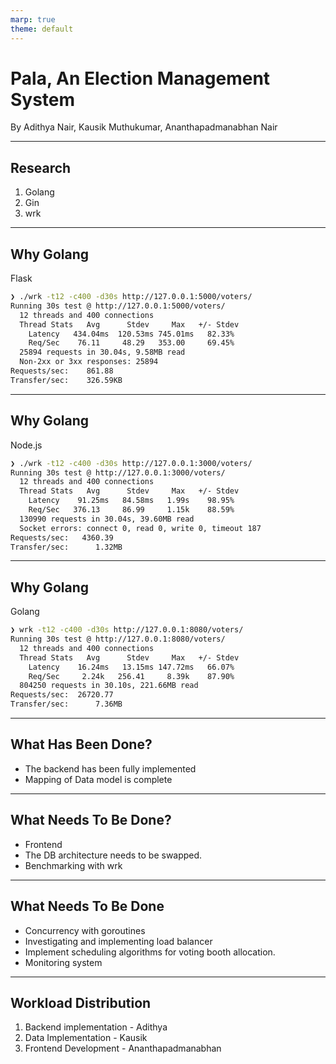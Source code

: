 ```yaml
---
marp: true
theme: default
---
```


# Pala, An Election Management System
By Adithya Nair, Kausik Muthukumar, Ananthapadmanabhan Nair

---

## Research
1. Golang
3. Gin
2. wrk

---
## Why Golang
Flask
```sh
❯ ./wrk -t12 -c400 -d30s http://127.0.0.1:5000/voters/
Running 30s test @ http://127.0.0.1:5000/voters/
  12 threads and 400 connections
  Thread Stats   Avg      Stdev     Max   +/- Stdev
    Latency   434.04ms  120.53ms 745.01ms   82.33%
    Req/Sec    76.11     48.29   353.00     69.45%
  25894 requests in 30.04s, 9.58MB read
  Non-2xx or 3xx responses: 25894
Requests/sec:    861.88
Transfer/sec:    326.59KB
```
---
## Why Golang
Node.js
```sh
❯ ./wrk -t12 -c400 -d30s http://127.0.0.1:3000/voters/
Running 30s test @ http://127.0.0.1:3000/voters/
  12 threads and 400 connections
  Thread Stats   Avg      Stdev     Max   +/- Stdev
    Latency    91.25ms   84.58ms   1.99s    98.95%
    Req/Sec   376.13     86.99     1.15k    88.59%
  130990 requests in 30.04s, 39.60MB read
  Socket errors: connect 0, read 0, write 0, timeout 187
Requests/sec:   4360.39
Transfer/sec:      1.32MB
```

---
## Why Golang

Golang
```sh
❯ wrk -t12 -c400 -d30s http://127.0.0.1:8080/voters/
Running 30s test @ http://127.0.0.1:8080/voters/
  12 threads and 400 connections
  Thread Stats   Avg      Stdev     Max   +/- Stdev
    Latency    16.24ms   13.15ms 147.72ms   66.07%
    Req/Sec     2.24k   256.41     8.39k    87.90%
  804250 requests in 30.10s, 221.66MB read
Requests/sec:  26720.77
Transfer/sec:      7.36MB
```

---

## What Has Been Done?
- The backend has been fully implemented
- Mapping of Data model is complete

---

## What Needs To Be Done?
- Frontend 
- The DB architecture needs to be swapped.
- Benchmarking with wrk

---
## What Needs To Be Done
- Concurrency with goroutines
- Investigating and implementing load balancer
- Implement scheduling algorithms for voting booth allocation.
- Monitoring system

---

## Workload Distribution

1. Backend implementation - Adithya
2. Data Implementation - Kausik
3. Frontend Development - Ananthapadmanabhan
